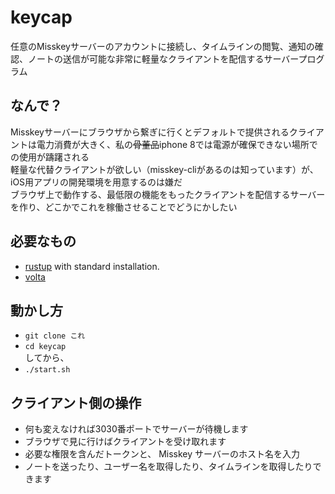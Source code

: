 # keycap
任意のMisskeyサーバーのアカウントに接続し、タイムラインの閲覧、通知の確認、ノートの送信が可能な非常に軽量なクライアントを配信するサーバープログラム

## なんで？
Misskeyサーバーにブラウザから繋ぎに行くとデフォルトで提供されるクライアントは電力消費が大きく、私の~~骨董品~~iphone 8では電源が確保できない場所での使用が躊躇される  
軽量な代替クライアントが欲しい（misskey-cliがあるのは知っています）が、iOS用アプリの開発環境を用意するのは嫌だ  
ブラウザ上で動作する、最低限の機能をもったクライアントを配信するサーバーを作り、どこかでこれを稼働させることでどうにかしたい

## 必要なもの
- [rustup](https://www.rust-lang.org/tools/install) with standard installation.
- [volta](https://volta.sh/)

## 動かし方
- `git clone これ`
- `cd keycap`  
してから、
- `./start.sh`

## クライアント側の操作
- 何も変えなければ3030番ポートでサーバーが待機します
- ブラウザで見に行けばクライアントを受け取れます
- 必要な権限を含んだトークンと、 Misskey サーバーのホスト名を入力
- ノートを送ったり、ユーザー名を取得したり、タイムラインを取得したりできます

